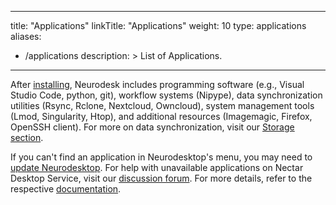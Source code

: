 
---
title: "Applications"
linkTitle: "Applications"
weight: 10
type: applications
aliases:
- /applications
description: >
  List of Applications. 
---


After [installing](https://www.neurodesk.org/docs/getting-started/neurodesktop/), Neurodesk includes programming software (e.g., Visual Studio Code, python, git), workflow systems (Nipype), data synchronization utilities (Rsync, Rclone, Nextcloud, Owncloud), system management tools (Lmod, Singularity, Htop), and additional resources (Imagemagic, Firefox, OpenSSH client). For more on data synchronization, visit our [Storage section](/docs/getting-started/storage).

If you can't find an application in Neurodesktop's menu, you may need to [update Neurodesktop](/docs/getting-started/neurodesktop). For help with unavailable applications on Nectar Desktop Service, visit our [discussion forum](https://github.com/orgs/NeuroDesk/discussions). For more details, refer to the respective [documentation](https://www.neurodesk.org/tutorials).
